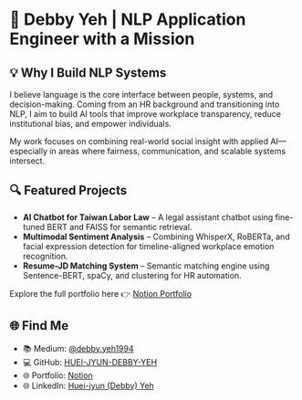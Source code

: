 # 👋 Debby Yeh | NLP Application Engineer with a Mission

## 💡 Why I Build NLP Systems

I believe language is the core interface between people, systems, and decision-making. Coming from an HR background and transitioning into NLP, I aim to build AI tools that improve workplace transparency, reduce institutional bias, and empower individuals.

My work focuses on combining real-world social insight with applied AI—especially in areas where fairness, communication, and scalable systems intersect.

## 🔍 Featured Projects

- **AI Chatbot for Taiwan Labor Law** – A legal assistant chatbot using fine-tuned BERT and FAISS for semantic retrieval.
- **Multimodal Sentiment Analysis** – Combining WhisperX, RoBERTa, and facial expression detection for timeline-aligned workplace emotion recognition.
- **Resume-JD Matching System** – Semantic matching engine using Sentence-BERT, spaCy, and clustering for HR automation.

Explore the full portfolio here 👉 [Notion Portfolio](https://mango-mapusaurus-5df.notion.site/Debby-Yeh-NLP-Application-Engineer-Portfolio-1ca5118474d2801caa58de564fb53e38?pvs=4)

## 🌐 Find Me

- 📚 Medium: [@debby.yeh1994](https://medium.com/@debby.yeh1994)
- 💻 GitHub: [HUEI-JYUN-DEBBY-YEH](https://github.com/HUEI-JYUN-DEBBY-YEH)
- 🌐 Portfolio: [Notion](https://mango-mapusaurus-5df.notion.site/Debby-Yeh-NLP-Application-Engineer-Portfolio-1ca5118474d2801caa58de564fb53e38?pvs=4)
- 🌐 LinkedIn: [Huei-jyun (Debby) Yeh](https://www.linkedin.com/in/debbyyeh/)
